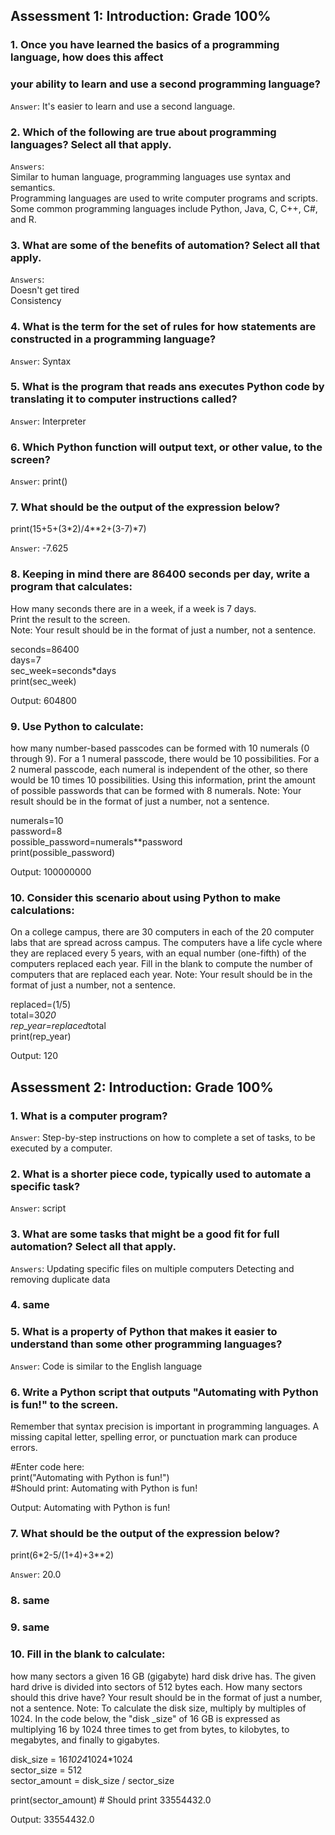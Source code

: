 
## Assessment 1: Introduction: Grade 100%

### 1. Once you have learned the basics of a programming language, how does this affect 
### your ability to learn and use a second programming language?

`Answer`: It's easier to learn and use a second language. 

### 2. Which of the following are true about programming languages? Select all that apply.

`Answers`:  
Similar to human language, programming languages use syntax and semantics.  
Programming languages are used to write computer programs and scripts.  
Some common programming languages include Python, Java, C, C++, C#, and R.  

### 3. What are some of the benefits of automation? Select all that apply.

`Answers`:  
Doesn't get tired  
Consistency  

### 4. What is the term for the set of rules for how statements are constructed in a programming language?

`Answer`: Syntax

### 5. What is the program that reads ans executes Python code by translating it to computer instructions called?

`Answer`: Interpreter

### 6. Which Python function will output text, or other value, to the screen?

`Answer`: print()

### 7. What should be the output of the expression below? 

print(15+5+(3*2)/4**2+(3-7)*7)

`Answer`: -7.625

### 8. Keeping in mind there are 86400 seconds per day, write a program that calculates: 
How many seconds there are in a week, if a week is 7 days.   
Print the result to the screen.   
Note: Your result should be in the format of just a number, not a sentence.  

seconds=86400   
days=7  
sec_week=seconds*days  
print(sec_week)  

Output: 604800

### 9. Use Python to calculate: 
how many number-based passcodes can be formed with 10 numerals (0 through 9). 
For a 1 numeral passcode, there would be 10 possibilities. 
For a 2 numeral passcode, each numeral is independent of the other, so there would 
be 10 times 10 possibilities. Using this information, print the amount of possible 
passwords that can be formed with 8 numerals. Note: Your result should be in the 
format of just a number, not a sentence.

numerals=10  
password=8  
possible_password=numerals**password  
print(possible_password)  

Output: 100000000

### 10. Consider this scenario about using Python to make calculations:
On a college campus, there are 30 computers in each of the 20 computer labs that 
are spread across campus. The computers have a life cycle where they are replaced 
every 5 years, with an equal number (one-fifth) of the computers replaced each year.
Fill in the blank to compute the number of computers that are replaced each year. 
Note: Your result should be in the format of just a number, not a sentence.

replaced=(1/5)  
total=30*20  
rep_year=replaced*total  
print(rep_year)  

Output: 120

## Assessment 2: Introduction: Grade 100%

### 1. What is a computer program?

`Answer`: Step-by-step instructions on how to complete a set of tasks, to be executed 
by a computer.

### 2. What is a shorter piece code, typically used to automate a specific task?

`Answer`: script

### 3. What are some tasks that might be a good fit for full automation? Select all that apply.

`Answers`: 
Updating specific files on multiple computers
Detecting and removing duplicate data

### 4. same

### 5. What is a property of Python that makes it easier to understand than some other programming languages?

`Answer`: Code is similar to the English language

### 6. Write a Python script that outputs "Automating with Python is fun!" to the screen. 
Remember that syntax precision is important in programming languages. 
A missing capital letter, spelling error, or punctuation mark can produce errors.

#Enter code here:  
print("Automating with Python is fun!")  
#Should print: Automating with Python is fun!

Output: Automating with Python is fun!

### 7. What should be the output of the expression below? 

print(6*2-5/(1+4)+3**2)

`Answer`: 20.0

### 8. same

### 9. same

### 10. Fill in the blank to calculate: 
how many sectors a given 16 GB (gigabyte) hard disk drive has. 
The given hard drive is divided into sectors of 512 bytes each. 
How many sectors should this drive have? Your result should be in the format of 
just a number, not a sentence. Note: To calculate the disk size, multiply by 
multiples of 1024. In the code below, the "disk _size" of 16 GB is expressed as 
multiplying 16 by 1024 three times to get from bytes, to kilobytes, to megabytes, 
and finally to gigabytes.

disk_size = 16*1024*1024*1024  
sector_size = 512  
sector_amount = disk_size / sector_size

print(sector_amount) # Should print 33554432.0

Output: 33554432.0
